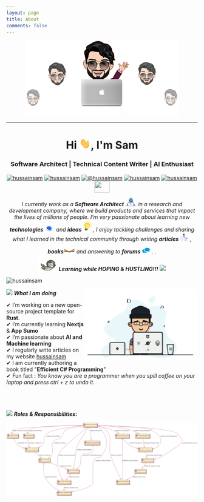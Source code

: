 ```yaml
---
layout: page
title: About
comments: false
---
```


<p align="center">
  <img src="https://raw.githubusercontent.com/hussainsam/hussainsam/main/images/cover-sam.png" height="200"/>
</p>
<hr>
<h1 align="center">Hi <img src="https://raw.githubusercontent.com/hussainsam/hussainsam/main/images/Hi.gif" width="30px">, I'm Sam</h1>
<h3 align="center">Software Architect | Technical Content Writer | AI Enthusiast</h3>
<p align="center">
<a href="https://www.linkedin.com/in/hussainsam/" target="blank"><img align="center" src="https://cdn.jsdelivr.net/npm/simple-icons@3.0.1/icons/linkedin.svg" alt="hussainsam" height="30" width="40" /></a>
<a href="https://www.facebook.com/husssainsam/" target="blank"><img align="center" src="https://cdn.jsdelivr.net/npm/simple-icons@3.0.1/icons/facebook.svg" alt="hussainsam" height="30" width="40" /></a>
<a href="https://www.hackerrank.com/hussainsam" target="blank"><img align="center" src="https://cdn.jsdelivr.net/npm/simple-icons@3.0.1/icons/hackerrank.svg" alt="@hussainsam" height="30" width="40" /></a>
<a href="https://leetcode.com/hussainsam/" target="blank"><img align="center" src="https://cdn.jsdelivr.net/npm/simple-icons@3.0.1/icons/leetcode.svg" alt="hussainsam" height="30" width="40" /></a>
<a href="https://auth.geeksforgeeks.org/user/hussainsam/profile" target="blank"><img align="center" src="https://cdn.jsdelivr.net/npm/simple-icons@3.0.1/icons/geeksforgeeks.svg" alt="hussainsam" height="30" width="40" /></a>
 <a href = "mailto: hussainsam76@gmail.com"><img align="center" src="https://simpleicons.org/icons/gmail.svg" height="30" width="40" /></a>
</p>
</p>




<p align="center">
  <em>
      I currently work as a <b>Software Architect</b> <img src="https://raw.githubusercontent.com/hussainsam/hussainsam/main/images/dev.gif" width="30px"> in a research and development company, where we build products and services 	    that impact the lives of millions of people. I’m very passionate about learning new 	<b>technologies</b><img src="https://raw.githubusercontent.com/hussainsam/hussainsam/main/images/brain.gif" width="30px"> and <b>ideas</b><img src="https://raw.githubusercontent.com/hussainsam/hussainsam/main/images/idea.gif" width="30px">, I enjoy tackling challenges and sharing what I learned in the technical 	 community through writing <b>articles</b><img src="https://raw.githubusercontent.com/hussainsam/hussainsam/main/images/article.gif" width="30px">, <b>books</b><img src="https://raw.githubusercontent.com/hussainsam/hussainsam/main/images/book1.gif" width="30px"> and answering to <b>forums</b><img src="https://raw.githubusercontent.com/hussainsam/hussainsam/main/images/forum.jpg" width="30px">.&nbsp.
  </em> 
  <br>
  <img src="https://raw.githubusercontent.com/hussainsam/hussainsam/main/images/giphy.gif" width="50" /> <b><i>Learning while HOPING & HUSTLING!!!</i></b> <img src="https://media.giphy.com/media/7j2hfyeVcDtf2/giphy.gif" width="50" />
</p>

<p align="left"> <img src="https://komarev.com/ghpvc/?username=hussainsam&label=Profile%20views&color=0e75b6&style=flat" alt="hussainsam" /> </p>

<img align="right" width=300px alt="Unicorn" src="https://raw.githubusercontent.com/hussainsam/hussainsam/main/images/developer.gif" />

<img src="https://media.giphy.com/media/ObNTw8Uzwy6KQ/giphy.gif" width="30px">&nbsp;***What I am doing***

✔ I’m working on a new open-source project template for **Rust**.<br>
✔ I’m currently learning **Nextjs** & **App Sumo**<br>
✔ I’m passionate about **AI and Machine learning**<br>
✔ I regularly write articles on my website [hussainsam](https://hussainsam.com) <br>
✔ I am currently authoring a book titled  "**Efficient C# Programming**"<br>
✔ Fun fact : *You know you are a programmer when you spill coffee on your laptop and press ctrl + z to undo it.*<br><br><br><br>

<img src="https://media.giphy.com/media/ObNTw8Uzwy6KQ/giphy.gif" width="30px">&nbsp;***Roles & Responsibilities:***

![photo](/assets/resp.png)

